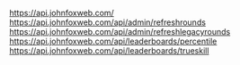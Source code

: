 https://api.johnfoxweb.com/
<br>
https://api.johnfoxweb.com/api/admin/refreshrounds
<br>
https://api.johnfoxweb.com/api/admin/refreshlegacyrounds
<br>
https://api.johnfoxweb.com/api/leaderboards/percentile
<br>
https://api.johnfoxweb.com/api/leaderboards/trueskill
